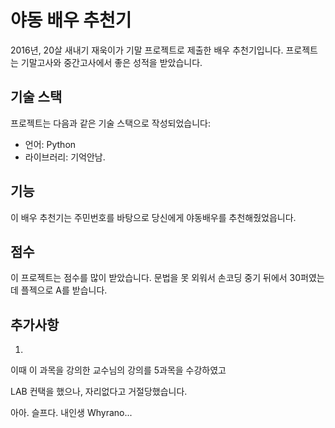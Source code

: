 # 야동 배우 추천기

2016년, 20살 새내기 재욱이가 기말 프로젝트로 제출한 배우 추천기입니다. 프로젝트는 기말고사와 중간고사에서 좋은 성적을 받았습니다.

## 기술 스택

프로젝트는 다음과 같은 기술 스택으로 작성되었습니다:

- 언어: Python
- 라이브러리: 기억안남. 

## 기능

이 배우 추천기는 주민번호를 바탕으로 당신에게 야동배우를 추천해줬었읍니다.

## 점수

이 프로젝트는 점수를 많이 받았습니다.
문법을 못 외워서 손코딩 중기 뒤에서 30퍼였는데
플젝으로 A를 받습니다.


## 추가사항
1.
이때 이 과목을 강의한 교수님의 강의를
5과목을 수강하였고

LAB 컨택을 했으나, 자리없다고 거절당했습니다.


아아. 슬프다. 내인생 Whyrano...
